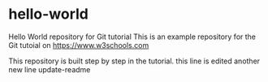 # hello-world
Hello World repository for Git tutorial
This is an example repository for the Git tutoial on https://www.w3schools.com

This repository is built step by step in the tutorial.
this line is edited
another new line
update-readme
